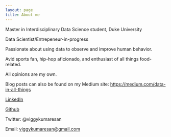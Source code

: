```yaml
---
layout: page
title: About me
---
```

Master in Interdisciplinary Data Science student, Duke University

Data Scientist/Entrepeneur-in-progress

Passionate about using data to observe and improve human behavior.

Avid sports fan, hip-hop aficionado, and enthusiast of all things food-related.

All opinions are my own.


Blog posts can also be found on my Medium site: https://medium.com/data-in-all-things



[LinkedIn](https://www.linkedin.com/in/viggy-kumaresan/)

[Github](https://github.com/vkumaresan)

Twitter: @viggykumaresan

Email: viggykumaresan@gmail.com


